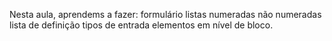 Nesta aula, aprendems a fazer:
formulário
listas numeradas
 não numeradas
 lista de definição
 tipos de entrada
 elementos em nível de bloco.